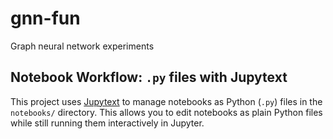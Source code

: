 # gnn-fun

Graph neural network experiments

## Notebook Workflow: `.py` files with Jupytext

This project uses [Jupytext](https://jupytext.readthedocs.io/) to manage notebooks as Python (`.py`) files in the `notebooks/` directory. This allows you to edit notebooks as plain Python files while still running them interactively in Jupyter.
